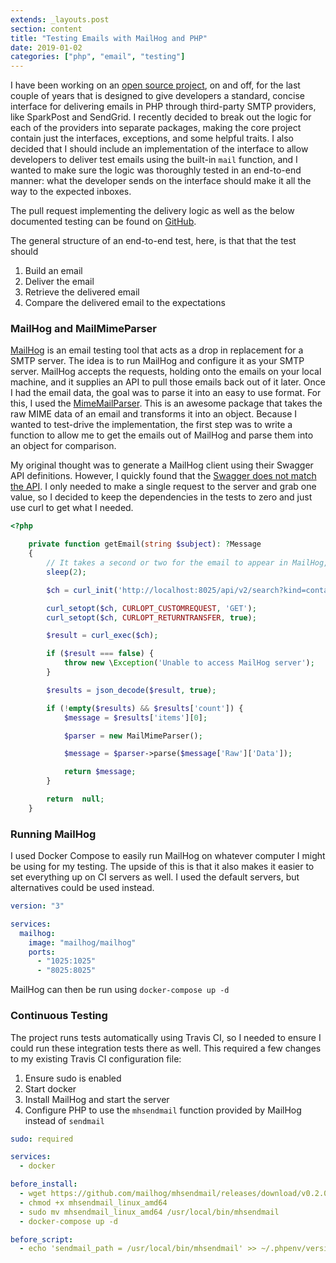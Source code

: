 ```yaml
---
extends: _layouts.post
section: content
title: "Testing Emails with MailHog and PHP"
date: 2019-01-02
categories: ["php", "email", "testing"]
---
```


I have been working on an [open source project](https://quartzy.github.io/courier), on and off, for the last couple of years that is designed to give
developers a standard, concise interface for delivering emails in PHP through third-party SMTP providers, like SparkPost and
SendGrid. I recently decided to break out the logic for each of the providers into separate packages, making the core
project contain just the interfaces, exceptions, and some helpful traits. I also decided that I should include an
implementation of the interface to allow developers to deliver test emails using the built-in `mail` function, and I wanted
to make sure the logic was thoroughly tested in an end-to-end manner: what the developer sends on the interface should
make it all the way to the expected inboxes. 

The pull request implementing the delivery logic as well as the below documented testing can be found on [GitHub](https://github.com/quartzy/courier/pull/33).

The general structure of an end-to-end test, here, is that that the test should

1. Build an email
1. Deliver the email
1. Retrieve the delivered email
1. Compare the delivered email to the expectations

### MailHog and MailMimeParser

[MailHog](https://github.com/mailhog/MailHog) is an email testing tool that acts as a drop in replacement for a SMTP
server. The idea is to run MailHog and configure it as your SMTP server. MailHog accepts the
requests, holding onto the emails on your local machine, and it supplies an API to pull those emails back out of it
later. Once I had the email data, the goal was to parse it into an easy to use format. For this, I used the 
[MimeMailParser](https://github.com/zbateson/mail-mime-parser). This is an awesome package that takes the raw MIME
data of an email and transforms it into an object. Because I wanted to test-drive the implementation, the first step
was to write a function to allow me to get the emails out of MailHog and parse them into an object for comparison.

My original thought was to generate a MailHog client using their Swagger API definitions. However, I quickly found
that the [Swagger does not match the API](https://github.com/mailhog/MailHog/issues/233). I only needed
to make a single request to the server and grab one value, so I decided to keep the dependencies in the tests to zero
and just use curl to get what I needed.

```php
<?php

    private function getEmail(string $subject): ?Message
    {
        // It takes a second or two for the email to appear in MailHog, so this is just a simple solution that has worked for me
        sleep(2);

        $ch = curl_init('http://localhost:8025/api/v2/search?kind=containing&query=' . urlencode($subject));

        curl_setopt($ch, CURLOPT_CUSTOMREQUEST, 'GET');
        curl_setopt($ch, CURLOPT_RETURNTRANSFER, true);

        $result = curl_exec($ch);

        if ($result === false) {
            throw new \Exception('Unable to access MailHog server');
        }

        $results = json_decode($result, true);

        if (!empty($results) && $results['count']) {
            $message = $results['items'][0];

            $parser = new MailMimeParser();

            $message = $parser->parse($message['Raw']['Data']);

            return $message;
        }

        return  null;
    }
```

### Running MailHog

I used Docker Compose to easily run MailHog on whatever computer I might be using for my testing. The upside of this
is that it also makes it easier to set everything up on CI servers as well. I used the default servers, but alternatives
could be used instead.

```yaml
version: "3"

services:
  mailhog:
    image: "mailhog/mailhog"
    ports:
      - "1025:1025"
      - "8025:8025"
```

MailHog can then be run using `docker-compose up -d`

### Continuous Testing

The project runs tests automatically using Travis CI, so I needed to ensure I could run these integration tests
there as well. This required a few changes to my existing Travis CI configuration file:

1. Ensure sudo is enabled
1. Start docker
1. Install MailHog and start the server
1. Configure PHP to use the `mhsendmail` function provided by MailHog instead of `sendmail`

```yaml
sudo: required

services:
  - docker

before_install:
  - wget https://github.com/mailhog/mhsendmail/releases/download/v0.2.0/mhsendmail_linux_amd64
  - chmod +x mhsendmail_linux_amd64
  - sudo mv mhsendmail_linux_amd64 /usr/local/bin/mhsendmail
  - docker-compose up -d

before_script:
  - echo 'sendmail_path = /usr/local/bin/mhsendmail' >> ~/.phpenv/versions/$(phpenv version-name)/etc/conf.d/travis.ini
```
